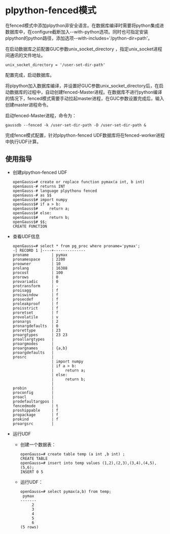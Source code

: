 # plpython-fenced模式<a name="ZH-CN_TOPIC_0000001149506467"></a>

在fenced模式中添加plpython非安全语言。在数据库编译时需要将python集成进数据库中，在configure截断加入--with-python选项。同时也可指定安装plpython的python路径，添加选项--with-includes='/python-dir=path'。

在启动数据库之前配置GUC参数unix\_socket\_directory ，指定unix\_socket进程间通讯的文件地址。

```
unix_socket_directory = '/user-set-dir-path'
```

配置完成，启动数据库。

将plpython加入数据库编译，并设置好GUC参数unix\_socket\_directory后，在启动数据库的过程中，自动创建fenced-Master进程。在数据库不进行python编译的情况下，fenced模式需要手动拉起master进程，在GUC参数设置完成后，输入创建master进程命令。

启动fenced-Master进程，命令为：

```
gaussdb --fenced -k /user-set-dir-path -D /user-set-dir-path &
```

完成fence模式配置，针对plpython-fenced UDF数据库将在fenced-worker进程中执行UDF计算。

## 使用指导<a name="section823619213143"></a>

-   创建plpython-fenced UDF

    ```
    openGauss=# create or replace function pymax(a int, b int)
    openGauss-# returns INT
    openGauss-# language plpythonu fenced
    openGauss-# as $$
    openGauss$# import numpy
    openGauss$# if a > b:
    openGauss$#     return a;
    openGauss$# else:
    openGauss$#     return b;
    openGauss$# $$;
    CREATE FUNCTION
    ```

-   查看UDF信息

    ```
    openGauss=# select * from pg_proc where proname='pymax';
    -[ RECORD 1 ]----+--------------
    proname          | pymax
    pronamespace     | 2200
    proowner         | 10
    prolang          | 16388
    procost          | 100
    prorows          | 0
    provariadic      | 0
    protransform     | -
    proisagg         | f
    proiswindow      | f
    prosecdef        | f
    proleakproof     | f
    proisstrict      | f
    proretset        | f
    provolatile      | v
    pronargs         | 2
    pronargdefaults  | 0
    prorettype       | 23
    proargtypes      | 23 23
    proallargtypes   |
    proargmodes      |
    proargnames      | {a,b}
    proargdefaults   |
    prosrc           |
                     | import numpy
                     | if a > b:
                     |     return a;
                     | else:
                     |     return b;
                     |
    probin           |
    proconfig        |
    proacl           |
    prodefaultargpos |
    fencedmode       | t
    proshippable     | f
    propackage       | f
    prokind          | f
    proargsrc        |
    ```

-   运行UDF
    -   创建一个数据表：

        ```
        openGauss=# create table temp (a int ,b int) ;
        CREATE TABLE
        openGauss=# insert into temp values (1,2),(2,3),(3,4),(4,5),(5,6);
        INSERT 0 5
        ```

    -   运行UDF：

        ```
        openGauss=# select pymax(a,b) from temp;
         pymax
        -------
             2
             3
             4
             5
             6
        (5 rows)
        ```



